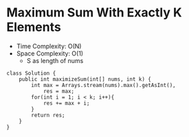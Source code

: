 # Maximum Sum With Exactly K Elements

- Time Complexity: O(N)
- Space Complexity: O(1)
  - S as length of nums

```
class Solution {
    public int maximizeSum(int[] nums, int k) {
        int max = Arrays.stream(nums).max().getAsInt(),
            res = max;
        for(int i = 1; i < k; i++){
            res += max + i;
        }
        return res;
    }
}
```
